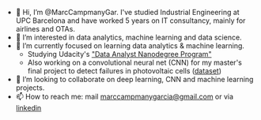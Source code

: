 - 👋 Hi, I’m @MarcCampmanyGar. I've studied Industrial Engineering at UPC Barcelona and have worked 5 years on IT consultancy, mainly for airlines and OTAs.
- 👀 I’m interested in data analytics, machine learning and data science.
- 🌱 I’m currently focused on learning data analytics & machine learning. 
    - Studying Udacity's ["Data Analyst Nanodegree Program"](https://www.udacity.com/course/data-analyst-nanodegree--nd002)
    - Also working on a convolutional neural net (CNN) for my master's final project to detect failures in photovoltaic cells ([dataset]( https://github.com/zae-bayern/elpv-dataset))
- 💞️ I’m looking to collaborate on deep learning, CNN and machine learning projects.
- 📫 How to reach me: mail marccampmanygarcia@gmail.com or via [linkedin](https://www.linkedin.com/in/marccampmany)

<!---
MarcCampmanyGar/MarcCampmanyGar is a ✨ special ✨ repository because its `README.md` (this file) appears on your GitHub profile.
You can click the Preview link to take a look at your changes.
--->
